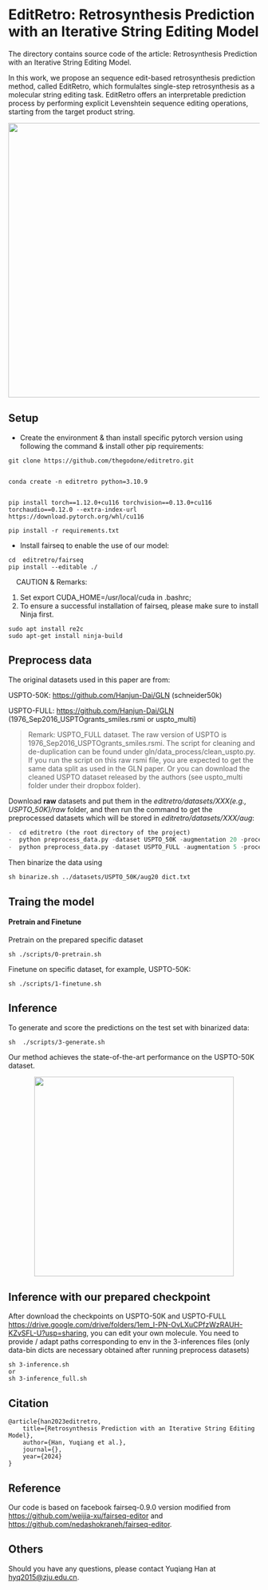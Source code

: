 # EditRetro: Retrosynthesis Prediction with an Iterative String Editing Model

The directory contains source code of the article: Retrosynthesis Prediction with an Iterative String Editing Model.

In this work, we propose an sequence edit-based retrosynthesis prediction method, called EditRetro, which formulaltes single-step retrosynthesis as a molecular string editing task. EditRetro offers an interpretable prediction process by performing explicit Levenshtein sequence editing operations, starting from the target product string.
<div align=center>
<img src=figures/workflow.png width="550px">
</div>


## Setup

- Create the environment & than install specific pytorch version using following the command & install other pip requirements:

```
git clone https://github.com/thegodone/editretro.git


conda create -n editretro python=3.10.9


pip install torch==1.12.0+cu116 torchvision==0.13.0+cu116 torchaudio==0.12.0 --extra-index-url https://download.pytorch.org/whl/cu116

pip install -r requirements.txt
```

- Install fairseq to enable the use of our model:

```
cd  editretro/fairseq
pip install --editable ./
```

&nbsp;&nbsp;&nbsp; CAUTION & Remarks: 
1. Set export CUDA_HOME=/usr/local/cuda in .bashrc;
2. To ensure a successful installation of fairseq, please make sure to install Ninja first.
```
sudo apt install re2c
sudo apt-get install ninja-build
```


## Preprocess data
 The original datasets used in this paper are from:

   USPTO-50K: https://github.com/Hanjun-Dai/GLN  (schneider50k)

   <!-- USPTO-MIT: https://github.com/wengong-jin/nips17-rexgen/blob/master/USPTO/data.zip -->

   USPTO-FULL: https://github.com/Hanjun-Dai/GLN  (1976_Sep2016_USPTOgrants_smiles.rsmi or uspto_multi)

> Remark: USPTO_FULL dataset. The raw version of USPTO is 1976_Sep2016_USPTOgrants_smiles.rsmi. The script for cleaning and de-duplication can be found under gln/data_process/clean_uspto.py. If you run the script on this raw rsmi file, you are expected to get the same data split as used in the GLN paper. Or you can download the cleaned USPTO dataset released by the authors (see uspto_multi folder under their dropbox folder).

Download **raw** datasets and put them in the _editretro/datasets/XXX(e.g., USPTO_50K)/raw_ folder, and then run the command to get the preprocessed datasets which will be stored in _editretro/datasets/XXX/aug_:

```python
-  cd editretro (the root directory of the project)
-  python preprocess_data.py -dataset USPTO_50K -augmentation 20 -processes 8 -spe -dropout 0 
-  python preprocess_data.py -dataset USPTO_FULL -augmentation 5 -processes 8 -spe -dropout 0
```

Then binarize the data using 
```shell
sh binarize.sh ../datasets/USPTO_50K/aug20 dict.txt
```


## Traing the model
#### Pretrain and Finetune
Pretrain on the prepared specific dataset
```shell
sh ./scripts/0-pretrain.sh
```
Finetune on specific dataset, for example, USPTO-50K:
```shell
sh ./scripts/1-finetune.sh
```


## Inference
To generate and score the predictions on the test set with binarized data:
```shell
sh  ./scripts/3-generate.sh
```

Our method achieves the state-of-the-art performance on the USPTO-50K dataset. 
<div align=center>
<img src=figures/USPTO-50K.png width="400px">
</div>

## Inference with our prepared checkpoint
After download the checkpoints on USPTO-50K and USPTO-FULL https://drive.google.com/drive/folders/1em_I-PN-OvLXuCPfzWzRAUH-KZvSFL-U?usp=sharing, you can edit your own molecule.
You need to provide / adapt paths corresponding to env in the 3-inferences files (only data-bin dicts are necessary obtained after running preprocess datasets)
```shell
sh 3-inference.sh
or
sh 3-inference_full.sh
```



## Citation
```
@article{han2023editretro,
	title={Retrosynthesis Prediction with an Iterative String Editing Model},
	author={Han, Yuqiang et al.},
	journal={},
	year={2024}
}
```

## Reference
Our code is based on facebook fairseq-0.9.0 version modified from https://github.com/weijia-xu/fairseq-editor and https://github.com/nedashokraneh/fairseq-editor.

## Others
Should you have any questions, please contact Yuqiang Han at hyq2015@zju.edu.cn.
